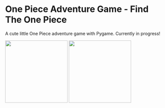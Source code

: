 # One Piece Adventure Game - Find The One Piece

A cute little One Piece adventure game with Pygame. Currently in progress!

<img src="https://github.com/mbelk059/onepieceGame/assets/114425943/b94ba5fd-49d8-472b-9447-82babc96aeaa" width="200"> <img src="https://github.com/mbelk059/onepieceGame/assets/114425943/aefda198-4345-498e-8ebd-0c689cb14498" width="200">
